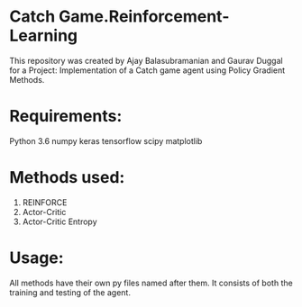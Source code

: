 # Catch Game.Reinforcement-Learning
This repository was created by Ajay Balasubramanian and Gaurav Duggal for a Project: Implementation of a Catch game agent using Policy Gradient Methods.

# Requirements:
Python 3.6
numpy
keras
tensorflow
scipy
matplotlib


# Methods used:

1) REINFORCE
2) Actor-Critic
3) Actor-Critic Entropy

# Usage:
All methods have their own py files named after them. It consists of both the training and testing of the agent.

